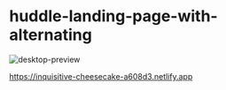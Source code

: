 # huddle-landing-page-with-alternating
![desktop-preview](https://user-images.githubusercontent.com/109923493/219965412-d489c957-a848-4df0-9402-cb6f4e574fb0.jpg)

https://inquisitive-cheesecake-a608d3.netlify.app
